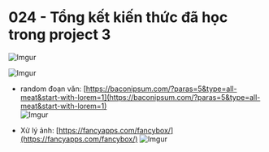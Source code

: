 # 024 - Tổng kết kiến thức đã học trong project 3

![Imgur](https://i.imgur.com/uC7l3ec.png)  

![Imgur](https://i.imgur.com/6EmfWR3.png)  

* random đoạn văn: [https://baconipsum.com/?paras=5&type=all-meat&start-with-lorem=1](https://baconipsum.com/?paras=5&type=all-meat&start-with-lorem=1)    
![Imgur](https://i.imgur.com/hEOE0Jz.png)  

* Xử lý ảnh: [https://fancyapps.com/fancybox/](https://fancyapps.com/fancybox/)
![Imgur](https://i.imgur.com/i8sbLNO.png) 